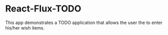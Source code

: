 # React-Flux-TODO
This app demonstrates a TODO application that allows the user the to enter his/her wish items.
